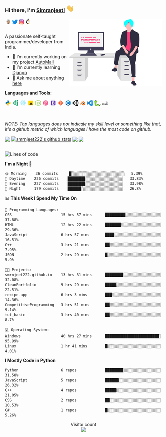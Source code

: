 ### Hi there, I'm [Simranjeet!](https://smrnjeet222.github.io/) <img src="https://raw.githubusercontent.com/ABSphreak/ABSphreak/master/gifs/Hi.gif" width="25px" />

<img align="right" width="300px" src="https://raw.githubusercontent.com/smrnjeet222/smrnjeet222/master/assets/me.svg">

<a href="https://smrnjeet222.github.io/Portfolio/">
  <img align="left" alt="website" width="21px" src="https://raw.githubusercontent.com/smrnjeet222/smrnjeet222/master/assets/logo.png" />
</a>
<a href="https://twitter.com/Att_Sardar_ji">
  <img align="left" alt="Twitter" width="21px" src="https://raw.githubusercontent.com/smrnjeet222/smrnjeet222/master/assets/twitter.png" />
</a>
<a href="https://www.instagram.com/smrnjeet_22/">
  <img align="left" alt="itch.io" width="21px" src="https://raw.githubusercontent.com/smrnjeet222/smrnjeet222/master/assets/instagram.png" />
</a>
<a href="https://leetcode.com/smrnjeet222/">
  <img align="left" alt="leetCode" width="21px" src="https://raw.githubusercontent.com/smrnjeet222/smrnjeet222/master/assets/leetcode.png" />
</a>

<br />
<br />

<p> A passionate self-taught programmer/developer from India. </p>

- 🔭 I’m currently working on my project [AutoMail](https://github.com/smrnjeet222/AutoMail)
- 🌱 I’m currently learning [Django](https://smrnjeetblogs.herokuapp.com/)
- 💬 Ask me about anything [here](https://github.com/smrnjeet222/smrnjeet222/issues)

**Languages and Tools:**

<code><img height="20" src="https://raw.githubusercontent.com/smrnjeet222/smrnjeet222/master/assets/python.png" title="Python"></code>
<code><img height="20" src="https://raw.githubusercontent.com/smrnjeet222/smrnjeet222/master/assets/django.png" title="Django"></code>
<code><img height="20" src="https://raw.githubusercontent.com/smrnjeet222/smrnjeet222/master/assets/react.png" title="React"></code>
<code><img height="20" src="https://raw.githubusercontent.com/smrnjeet222/smrnjeet222/master/assets/javascript.png" title="Javascript"></code>
<code><img height="20" src="https://raw.githubusercontent.com/smrnjeet222/smrnjeet222/master/assets/nodejs.png" title="Nodejs"></code>
<code><img height="20" src="https://raw.githubusercontent.com/smrnjeet222/smrnjeet222/master/assets/sass.png" title="SASS"></code>
<code><img height="20" src="https://raw.githubusercontent.com/smrnjeet222/smrnjeet222/master/assets/bootstrap.png" title="Bootstrap"></code>
<code><img height="20" src="https://raw.githubusercontent.com/smrnjeet222/smrnjeet222/master/assets/git.png" title="Git"></code>
<code><img height="20" src="https://raw.githubusercontent.com/smrnjeet222/smrnjeet222/master/assets/cplusplus.png" title="C++"></code>
<code><img height="20" src="https://raw.githubusercontent.com/smrnjeet222/smrnjeet222/master/assets/unity.svg" title="UnityEngine"></code>
<code><img height="20" src="https://raw.githubusercontent.com/smrnjeet222/smrnjeet222/master/assets/blender.png" title="Blender"></code>
<code><img height="20" src="https://raw.githubusercontent.com/smrnjeet222/smrnjeet222/master/assets/vscode.png" title="VsCode"></code>
<code><img height="20" src="https://raw.githubusercontent.com/smrnjeet222/smrnjeet222/master/assets/pygame.png" title="Pygame"></code>
<code><img height="20" src="https://raw.githubusercontent.com/smrnjeet222/smrnjeet222/master/assets/mysql.svg" title="Databases"></code>

<br />

_NOTE: Top languages does not indicate my skill level or something like that, it's a github metric of which languages i have the most code on github._

<a href="https://gitstats.me/smrnjeet222">
  <img align="center" src="https://github-readme-stats.vercel.app/api/top-langs/?username=smrnjeet222&count_private=true&theme=default&title_color=11ab3a&hide=HLSL,html,ASP" />
</a>
<a href="https://gitstats.me/smrnjeet222">
  <img align="center" src="https://github-readme-stats.vercel.app/api?username=smrnjeet222&show_icons=true&count_private=true&theme=default&title_color=11ab3a&line_height=26" alt="smrnjeet222's github stats" />
</a>

<a href="https://smrnjeet222.github.io/Python_Apps/">
  <img align="center" src="https://github-readme-stats.vercel.app/api/pin/?username=smrnjeet222&repo=Python_Apps&theme=default&title_color=11ab3a" />
</a>    
<a href="https://smrnjeet222.github.io/recipe-app/">
  <img align="center" src="https://github-readme-stats.vercel.app/api/pin/?username=smrnjeet222&repo=recipe-app&theme=default&title_color=11ab3a" />
</a>

<br />
<br />

<!--START_SECTION:waka-->
![Lines of code](https://img.shields.io/badge/From%20Hello%20World%20I%27ve%20Written-1.9%20million%20Lines%20of%20code-blue)

**I'm a Night 🦉** 

```text
🌞 Morning    36 commits     █░░░░░░░░░░░░░░░░░░░░░░░░   5.39% 
🌆 Daytime    226 commits    ████████░░░░░░░░░░░░░░░░░   33.83% 
🌃 Evening    227 commits    ████████░░░░░░░░░░░░░░░░░   33.98% 
🌙 Night      179 commits    ██████░░░░░░░░░░░░░░░░░░░   26.8%

```


📊 **This Week I Spend My Time On** 

```text
💬 Programming Languages: 
CSS                      15 hrs 57 mins      █████████░░░░░░░░░░░░░░░░   37.88% 
HTML                     12 hrs 22 mins      ███████░░░░░░░░░░░░░░░░░░   29.36% 
JavaScript               6 hrs 57 mins       ████░░░░░░░░░░░░░░░░░░░░░   16.51% 
C++                      3 hrs 21 mins       ██░░░░░░░░░░░░░░░░░░░░░░░   7.95% 
JSON                     2 hrs 29 mins       █░░░░░░░░░░░░░░░░░░░░░░░░   5.9%

🐱‍💻 Projects: 
smrnjeet222.github.io    13 hrs 31 mins      ████████░░░░░░░░░░░░░░░░░   32.08% 
CleanPortfolio           9 hrs 29 mins       █████░░░░░░░░░░░░░░░░░░░░   22.51% 
recipe-app               6 hrs 3 mins        ███░░░░░░░░░░░░░░░░░░░░░░   14.36% 
CompetitiveProgramming   3 hrs 51 mins       ██░░░░░░░░░░░░░░░░░░░░░░░   9.14% 
tut_basic                3 hrs 40 mins       ██░░░░░░░░░░░░░░░░░░░░░░░   8.7%

💻 Operating System: 
Windows                  40 hrs 27 mins      ████████████████████████░   95.99% 
Linux                    1 hr 41 mins        █░░░░░░░░░░░░░░░░░░░░░░░░   4.01%

```

**I Mostly Code in Python** 

```text
Python                   6 repos             ████████░░░░░░░░░░░░░░░░░   31.58% 
JavaScript               5 repos             ██████░░░░░░░░░░░░░░░░░░░   26.32% 
C++                      4 repos             █████░░░░░░░░░░░░░░░░░░░░   21.05% 
CSS                      2 repos             ██░░░░░░░░░░░░░░░░░░░░░░░   10.53% 
C#                       1 repos             █░░░░░░░░░░░░░░░░░░░░░░░░   5.26%

```



<!--END_SECTION:waka-->

<p align="center"> 
  Visitor count<br>
  <img src="https://profile-counter.glitch.me/smrnjeet222/count.svg" />
</p>
